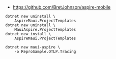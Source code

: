 #

*   https://github.com/BretJohnson/aspire-mobile

```
dotnet new uninstall \
    AspireMaui.ProjectTemplates
dotnet new uninstall \
    MauiAspire.ProjectTemplates    
dotnet new install \
    AspireMaui.ProjectTemplates
```


```
dotnet new maui-aspire \
    -o ReproSample.OTLP.Tracing 
```